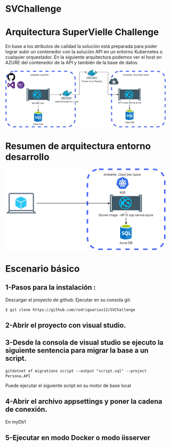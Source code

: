 # SVChallenge
# Arquitectura SuperVielle Challenge
En base a los atributos de calidad la solución está preparada para poder lograr subir un contenedor con la solución API en un entorno Kubernetes o cualquier orquestador. 
En la siguiente arquitectura podemos ver el host en AZURE del contenedor de la API y también de la base de datos. 

![.NET](./Persona.API/arq1.jpg ".NET on azure")

# Resumen de arquitectura entorno desarrollo

![.NET](./Persona.API/arq2.png ".NET on azure")

# Escenario básico
## 1-Pasos para la instalación : 
Descargar el proyecto de github:
Ejecutar en su consola git:
```git
$ git clone https://github.com/rodrigoarias12/SVChallenge
```
## 2-Abrir el proyecto con visual studio. 
## 3-Desde la consola de visual studio se ejecuto la siguiente sentencia para migrar la base a un script.
```
gitdotnet ef migrations script --output "script.sql" --project Persona.API
```
Puede ejecutar el siguiente script en su motor de base local 
## 4-Abrir el archivo appsettings y poner la cadena de conexión.
En myDb1
## 5-Ejecutar en modo Docker o modo iisserver
